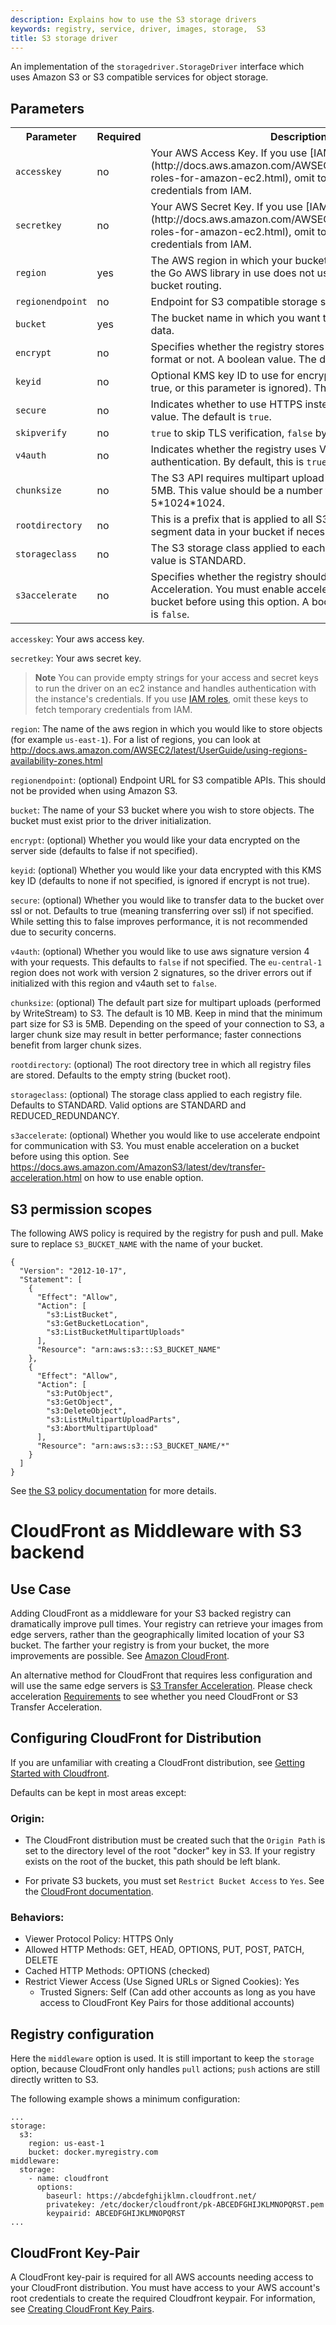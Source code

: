 ```yaml
---
description: Explains how to use the S3 storage drivers
keywords: registry, service, driver, images, storage,  S3
title: S3 storage driver
---
```


An implementation of the `storagedriver.StorageDriver` interface which uses
Amazon S3 or S3 compatible services for object storage.

## Parameters

<table>
  <tr>
    <th>Parameter</th>
    <th>Required</th>
    <th>Description</th>
  </tr>
  <tr>
    <td>
      <code>accesskey</code>
    </td>
    <td>
      no
    </td>
    <td>
      Your AWS Access Key. If you use [IAM roles](http://docs.aws.amazon.com/AWSEC2/latest/UserGuide/iam-roles-for-amazon-ec2.html), omit to fetch temporary credentials from IAM.
    </td>
  </tr>
  <tr>
    <td>
      <code>secretkey</code>
    </td>
    <td>
      no
    </td>
    <td>
      Your AWS Secret Key. If you use [IAM roles](http://docs.aws.amazon.com/AWSEC2/latest/UserGuide/iam-roles-for-amazon-ec2.html), omit to fetch temporary credentials from IAM.
    </td>
  </tr>
  <tr>
    <td>
      <code>region</code>
    </td>
    <td>
      yes
    </td>
    <td>
      The AWS region in which your bucket exists. For the moment, the Go AWS
      library in use does not use the newer DNS based bucket routing.
    </td>
  </tr>
  <tr>
    <td>
      <code>regionendpoint</code>
    </td>
    <td>
      no
    </td>
    <td>
      Endpoint for S3 compatible storage services (Minio, etc)
    </td>
  </tr>
    <tr>
    <td>
      <code>bucket</code>
    </td>
    <td>
      yes
    </td>
    <td>
      The bucket name in which you want to store the registry's data.
    </td>
  </tr>
  <tr>
    <td>
      <code>encrypt</code>
    </td>
    <td>
      no
    </td>
    <td>
       Specifies whether the registry stores the image in encrypted format or
       not. A boolean value. The default is false.
    </td>
  </tr>
  <tr>
    <td>
      <code>keyid</code>
    </td>
    <td>
      no
    </td>
    <td>
       Optional KMS key ID to use for encryption (encrypt must be true, or this
       parameter is ignored). The default is none.
    </td>
  </tr>
  <tr>
    <td>
      <code>secure</code>
    </td>
    <td>
      no
    </td>
    <td>
      Indicates whether to use HTTPS instead of HTTP. A boolean value. The
      default is <code>true</code>.
    </td>
  </tr>
  <tr>
    <td>
      <code>skipverify</code>
    </td>
    <td>
      no
    </td>
    <td>
      <code>true</code> to skip TLS verification, <code>false</code> by default.
    </td>
  </tr>
  <tr>
    <td>
      <code>v4auth</code>
    </td>
    <td>
      no
    </td>
    <td>
      Indicates whether the registry uses Version 4 of AWS's authentication.
      By default, this is <code>true</code>.
    </td>
  </tr>
  <tr>
    <td>
      <code>chunksize</code>
    </td>
    <td>
      no
    </td>
    <td>
      The S3 API requires multipart upload chunks to be at least 5MB. This value
      should be a number that is larger than 5*1024*1024.
    </td>
  </tr>
  <tr>
    <td>
      <code>rootdirectory</code>
    </td>
    <td>
      no
    </td>
    <td>
      This is a prefix that is applied to all S3 keys to allow you to segment data in your bucket if necessary.
    </td>
  </tr>
  <tr>
    <td>
      <code>storageclass</code>
    </td>
    <td>
      no
    </td>
    <td>
      The S3 storage class applied to each registry file. The default value is STANDARD.
    </td>
  </tr>
  <tr>
    <td>
      <code>s3accelerate</code>
    </td>
    <td>
      no
    </td>
    <td>
      Specifies whether the registry should use S3 Transfer Acceleration. You must enable acceleration
      endpoint on a bucket before using this option. A boolean value. The default is <code>false</code>.
    </td>
  </tr>
</table>


`accesskey`: Your aws access key.

`secretkey`: Your aws secret key.

> **Note** You can provide empty strings for your access and secret keys to run the driver
> on an ec2 instance and handles authentication with the instance's credentials. If you
> use [IAM roles](http://docs.aws.amazon.com/AWSEC2/latest/UserGuide/iam-roles-for-amazon-ec2.html),
> omit these keys to fetch temporary credentials from IAM.

`region`: The name of the aws region in which you would like to store objects (for example `us-east-1`). For a list of regions, you can look at http://docs.aws.amazon.com/AWSEC2/latest/UserGuide/using-regions-availability-zones.html

`regionendpoint`: (optional) Endpoint URL for S3 compatible APIs. This should not be provided when using Amazon S3.

`bucket`: The name of your S3 bucket where you wish to store objects. The bucket must exist prior to the driver initialization.

`encrypt`: (optional) Whether you would like your data encrypted on the server side (defaults to false if not specified).

`keyid`: (optional) Whether you would like your data encrypted with this KMS key ID (defaults to none if not specified, is ignored if encrypt is not true).

`secure`: (optional) Whether you would like to transfer data to the bucket over ssl or not. Defaults to true (meaning transferring over ssl) if not specified. While setting this to false improves performance, it is not recommended due to security concerns.

`v4auth`: (optional) Whether you would like to use aws signature version 4 with your requests. This defaults to `false` if not specified. The `eu-central-1` region does not work with version 2 signatures, so the driver errors out if initialized with this region and v4auth set to `false`.

`chunksize`: (optional) The default part size for multipart uploads (performed by WriteStream) to S3. The default is 10 MB. Keep in mind that the minimum part size for S3 is 5MB. Depending on the speed of your connection to S3, a larger chunk size may result in better performance; faster connections benefit from larger chunk sizes.

`rootdirectory`: (optional) The root directory tree in which all registry files are stored. Defaults to the empty string (bucket root).

`storageclass`: (optional) The storage class applied to each registry file. Defaults to STANDARD. Valid options are STANDARD and REDUCED_REDUNDANCY.

`s3accelerate`: (optional) Whether you would like to use accelerate endpoint for communication with S3. You must enable acceleration on a bucket before using this option. See https://docs.aws.amazon.com/AmazonS3/latest/dev/transfer-acceleration.html on how to use enable option.

## S3 permission scopes

The following AWS policy is required by the registry for push and pull. Make sure to replace `S3_BUCKET_NAME` with the name of your bucket.

```
{
  "Version": "2012-10-17",
  "Statement": [
    {
      "Effect": "Allow",
      "Action": [
        "s3:ListBucket",
        "s3:GetBucketLocation",
        "s3:ListBucketMultipartUploads"
      ],
      "Resource": "arn:aws:s3:::S3_BUCKET_NAME"
    },
    {
      "Effect": "Allow",
      "Action": [
        "s3:PutObject",
        "s3:GetObject",
        "s3:DeleteObject",
        "s3:ListMultipartUploadParts",
        "s3:AbortMultipartUpload"
      ],
      "Resource": "arn:aws:s3:::S3_BUCKET_NAME/*"
    }
  ]
}
```
See [the S3 policy documentation](http://docs.aws.amazon.com/AmazonS3/latest/dev/mpuAndPermissions.html) for more details.

# CloudFront as Middleware with S3 backend

## Use Case

Adding CloudFront as a middleware for your S3 backed registry can dramatically
improve pull times. Your registry can retrieve your images
from edge servers, rather than the geographically limited location of your S3
bucket. The farther your registry is from your bucket, the more improvements are
possible. See [Amazon CloudFront](https://aws.amazon.com/cloudfront/details/).

An alternative method for CloudFront that requires less configuration and will use
the same edge servers is [S3 Transfer Acceleration](https://docs.aws.amazon.com/AmazonS3/latest/dev/transfer-acceleration.html).
Please check acceleration [Requirements](https://docs.aws.amazon.com/AmazonS3/latest/dev/transfer-acceleration.html#transfer-acceleration-requirements)
to see whether you need CloudFront or S3 Transfer Acceleration.

## Configuring CloudFront for Distribution

If you are unfamiliar with creating a CloudFront distribution, see [Getting
Started with
Cloudfront](http://docs.aws.amazon.com/AmazonCloudFront/latest/DeveloperGuide/GettingStarted.html).

Defaults can be kept in most areas except:

### Origin:

  - The CloudFront distribution must be created such that the `Origin Path` is set
    to the directory level of the root "docker" key in S3. If your registry exists
    on the root of the bucket, this path should be left blank.

  - For private S3 buckets, you must set `Restrict Bucket Access` to `Yes`. See
    the [CloudFront documentation](https://docs.aws.amazon.com/AmazonCloudFront/latest/DeveloperGuide/PrivateContent.html).


### Behaviors:

  - Viewer Protocol Policy: HTTPS Only
  - Allowed HTTP Methods: GET, HEAD, OPTIONS, PUT, POST, PATCH, DELETE
  - Cached HTTP Methods: OPTIONS (checked)
  - Restrict Viewer Access (Use Signed URLs or Signed Cookies): Yes
    - Trusted Signers: Self (Can add other accounts as long as you have access to CloudFront Key Pairs for those additional accounts)

## Registry configuration

Here the `middleware` option is used. It is still important to keep the
`storage` option, because CloudFront only handles `pull` actions; `push` actions
are still directly written to S3.

The following example shows a minimum configuration:

```
...
storage:
  s3:
    region: us-east-1
    bucket: docker.myregistry.com
middleware:
  storage:
    - name: cloudfront
      options:
        baseurl: https://abcdefghijklmn.cloudfront.net/
        privatekey: /etc/docker/cloudfront/pk-ABCEDFGHIJKLMNOPQRST.pem
        keypairid: ABCEDFGHIJKLMNOPQRST
...
```

## CloudFront Key-Pair

A CloudFront key-pair is required for all AWS accounts needing access to your
CloudFront distribution. You must have access to your AWS account's root credentials to create the required Cloudfront keypair. For information, see [Creating CloudFront Key
Pairs](http://docs.aws.amazon.com/AmazonCloudFront/latest/DeveloperGuide/private-content-trusted-signers.html#private-content-creating-cloudfront-key-pairs).
